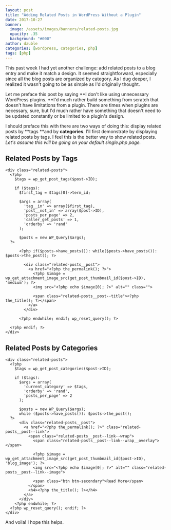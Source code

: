 ```yaml
---
layout: post
title: "Adding Related Posts in WordPress Without a Plugin"
date: 2017-10-27
banner:
  image: /assets/images/banners/related-posts.jpg
  opacity: .35
  background: "#000"
author: dauble
categories: [wordpress, categories, php]
tags: [php]
---
```

This past week I had yet another challenge: add related posts to a blog entry and make it match a design. It seemed straightforward, especially since all the blog posts are organized by category. As I dug deeper, I realized it wasn't going to be as simple as I'd originally thought.

Let me preface this post by saying **I don't like using unnecessary WordPress plugins. **I'd much rather build something from scratch that doesn't have limitations from a plugin. There are times when plugins are necessary, sure, but I'd much rather have something that doesn't need to be updated constantly or be limited to a plugin's design.

I should preface this with there are two ways of doing this: display related posts by **tags **and by **categories**. I'll first demonstrate by displaying related posts by tags. I feel this is the better way to show related posts. _Let's assume this will be going on your default single.php page._

## Related Posts by Tags
```
<div class="related-posts">
  <?php
    $tags = wp_get_post_tags($post->ID);

    if ($tags):
      $first_tag = $tags[0]->term_id;

      $args = array(
        'tag__in' => array($first_tag),
        'post__not_in' => array($post->ID),
        'posts_per_page' => 2,
        'caller_get_posts' => 1,
        'orderby' => 'rand'
      );

      $posts = new WP_Query($args);
  ?>

      <?php if($posts->have_posts()): while($posts->have_posts()): $posts->the_post(); ?>

        <div class="related-posts__post">
          <a href="<?php the_permalink(); ?>">
            <?php $image = wp_get_attachment_image_src(get_post_thumbnail_id($post->ID), 'medium'); ?>
            <img src="<?php echo $image[0]; ?>" alt="" class="">

            <span class="related-posts__post--title"><?php the_title(); ?></span>
          </a>
        </div>

      <?php endwhile; endif; wp_reset_query(); ?>

  <?php endif; ?>
</div>
```

## Related Posts by Categories
```
<div class="related-posts">
  <?php
    $tags = wp_get_post_categories($post->ID);

    if ($tags):
      $args = array(
        'current_category' => $tags,
        'orderby' => 'rand',
        'posts_per_page' => 2
      );

      $posts = new WP_Query($args);
      while ($posts->have_posts()): $posts->the_post();
  ?>
      <div class="related-posts__post">
        <a href="<?php the_permalink(); ?>" class="related-posts__post--link">
          <span class="related-posts__post--link--wrap">
            <span class="related-posts__post--link--wrap__overlay"></span>

            <?php $image = wp_get_attachment_image_src(get_post_thumbnail_id($post->ID), 'blog_image'); ?>
            <img src="<?php echo $image[0]; ?>" alt="" class="related-posts__post--link--image">

            <span class="btn btn-secondary">Read More</span>
          </span>
          <h4><?php the_title(); ?></h4>
        </a>
      </div>
    <?php endwhile; ?>
  <?php wp_reset_query(); endif; ?>
</div>
```

And voila! I hope this helps.